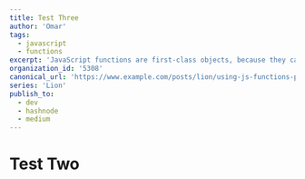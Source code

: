 ```yaml
---
title: Test Three
author: 'Omar'
tags:
  - javascript
  - functions
excerpt: 'JavaScript functions are first-class objects, because they can have properties and methods just like any other object'
organization_id: '5308'
canonical_url: 'https://www.example.com/posts/lion/using-js-functions-properties'
series: 'Lion'
publish_to:
  - dev
  - hashnode
  - medium
---
```


# Test Two
